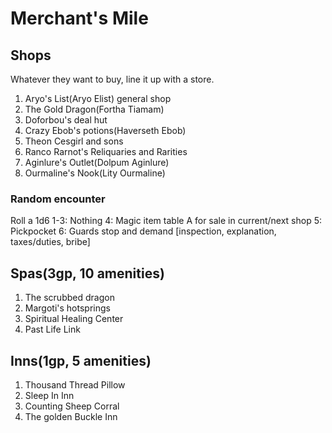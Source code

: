 # Merchant's Mile

## Shops
Whatever they want to buy, line it up with a store.
1. Aryo's List(Aryo Elist) general shop
2. The Gold Dragon(Fortha Tiamam)
3. Doforbou's deal hut
4. Crazy Ebob's potions(Haverseth Ebob)
5. Theon Cesgirl and sons
6. Ranco Rarnot's Reliquaries and Rarities
7. Aginlure's Outlet(Dolpum Aginlure)
8. Ourmaline's Nook(Lity Ourmaline)

### Random encounter
Roll a 1d6
1-3: Nothing
4: Magic item table A for sale in current/next shop
5: Pickpocket
6: Guards stop and demand [inspection, explanation, taxes/duties, bribe]

## Spas(3gp, 10 amenities)
1. The scrubbed dragon
2. Margoti's hotsprings
3. Spiritual Healing Center
4. Past Life Link

## Inns(1gp, 5 amenities)
1. Thousand Thread Pillow
2. Sleep In Inn
3. Counting Sheep Corral
4. The golden Buckle Inn